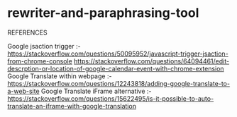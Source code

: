 # rewriter-and-paraphrasing-tool

REFERENCES

Google jsaction trigger :- 
https://stackoverflow.com/questions/50095952/javascript-trigger-jsaction-from-chrome-console 
https://stackoverflow.com/questions/64094461/edit-descrption-or-location-of-google-calendar-event-with-chrome-extension
Google Translate within webpage :- 
https://stackoverflow.com/questions/12243818/adding-google-translate-to-a-web-site
Google Translate iFrame alternative :- 
https://stackoverflow.com/questions/15622495/is-it-possible-to-auto-translate-an-iframe-with-google-translation
